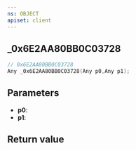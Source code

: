 ```yaml
---
ns: OBJECT
apiset: client
---
```

## _0x6E2AA80BB0C03728

```c
// 0x6E2AA80BB0C03728
Any _0x6E2AA80BB0C03728(Any p0,Any p1);
```


## Parameters
* **p0**:
* **p1**:

## Return value